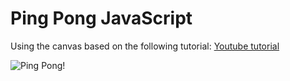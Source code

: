 # Ping Pong JavaScript
Using the canvas
based on the following tutorial: [Youtube tutorial](https://www.youtube.com/watch?v=AiFqApeurqI&t=646s)

![Ping Pong!](screen_pingpong.jng "JavaScript Ping Pong")